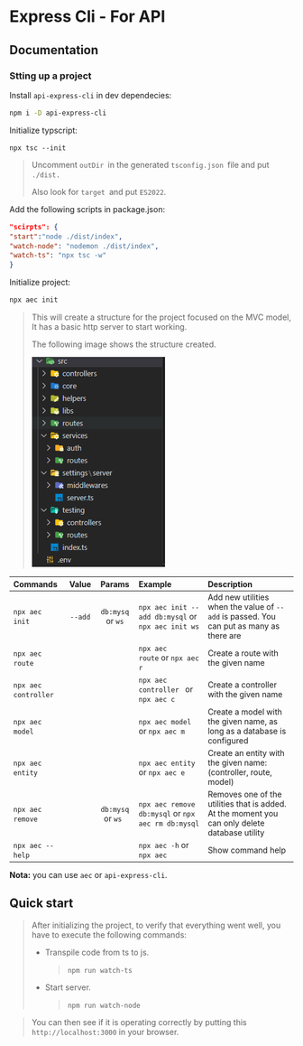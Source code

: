 # Express Cli - For API

## Documentation

### Stting up a project

Install `api-express-cli` in dev dependecies:

```bash
npm i -D api-express-cli
```

Initialize typscript:

```
npx tsc --init
```

> Uncomment `outDir `in the generated `tsconfig.json `file and put `./dist.`
>
> Also look for `target `and put `ES2022`.

Add the following scripts in package.json:

```json
"scirpts": {
"start":"node ./dist/index",
"watch-node": "nodemon ./dist/index",
"watch-ts": "npx tsc -w"
}
```

Initialize project:

```bash
npx aec init
```

> This will create a structure for the project focused on the MVC model,
> It has a basic http server to start working.
>
> The following image shows the structure created.
>
> ![1663281512795](image/README/1663281512795.png)

| Commands              |  Value  |       Params       | Example                                            | Description                                                                                    |
| :-------------------- | :-----: | :----------------: | :------------------------------------------------- | :--------------------------------------------------------------------------------------------- |
| `npx aec init`        | `--add` | `db:mysq` or `ws`  | `npx aec init --add db:mysql` or `npx aec init ws` | Add new utilities when the value of `--add` is passed. You can put as many as there are        |
| `npx aec route`       |         |                    | `npx aec route` or `npx aec r `                    | Create a route with the given name                                                             |
| `npx aec controller ` |         |                    | `npx aec controller ` or `npx aec c `              | Create a controller with the given name                                                        |
| `npx aec model`       |         |                    | `npx aec model ` or `npx aec m `                   | Create a model with the given name, as long as a database is configured                        |
| `npx aec entity`      |         |                    | `npx aec entity ` or `npx aec e `                  | Create an entity with the given name: (controller, route, model)                               |
| `npx aec remove`      |         | `db:mysq` or `ws ` | `npx aec remove db:mysql` or `npx aec rm db:mysql` | Removes one of the utilities that is added. At the moment you can only delete database utility |
| `npx aec --help`      |         |                    | `npx aec -h` or `npx aec`                          | Show command help                                                                              |

**Nota:** you can use `aec` or `api-express-cli`.

## Quick start

> After initializing the project, to verify that everything went well, you have to execute the following commands:
>
> - Transpile code from ts to js.
>   > `npm run watch-ts`
> - Start server.
>   > `npm run watch-node`

> You can then see if it is operating correctly by putting this `http://localhost:3000` in your browser.
